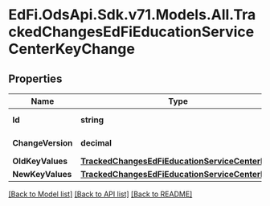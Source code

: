 # EdFi.OdsApi.Sdk.v71.Models.All.TrackedChangesEdFiEducationServiceCenterKeyChange

## Properties

Name | Type | Description | Notes
------------ | ------------- | ------------- | -------------
**Id** | **string** | Resource identifier | [optional] 
**ChangeVersion** | **decimal** | Change version | [optional] 
**OldKeyValues** | [**TrackedChangesEdFiEducationServiceCenterKey**](TrackedChangesEdFiEducationServiceCenterKey.md) |  | [optional] 
**NewKeyValues** | [**TrackedChangesEdFiEducationServiceCenterKey**](TrackedChangesEdFiEducationServiceCenterKey.md) |  | [optional] 

[[Back to Model list]](../README.md#documentation-for-models) [[Back to API list]](../README.md#documentation-for-api-endpoints) [[Back to README]](../README.md)

